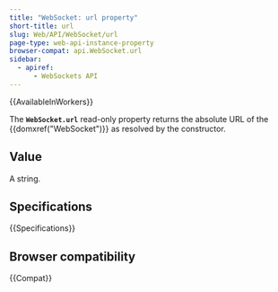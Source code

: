 ```yaml
---
title: "WebSocket: url property"
short-title: url
slug: Web/API/WebSocket/url
page-type: web-api-instance-property
browser-compat: api.WebSocket.url
sidebar:
  - apiref:
      - WebSockets API
---
```


{{AvailableInWorkers}}

The **`WebSocket.url`** read-only property returns the absolute
URL of the {{domxref("WebSocket")}} as resolved by the constructor.

## Value

A string.

## Specifications

{{Specifications}}

## Browser compatibility

{{Compat}}
